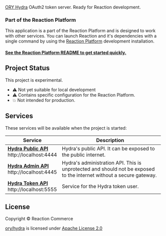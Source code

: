 [ORY Hydra][hydra] OAuth2 token server. Ready for Reaction development.

### Part of the Reaction Platform

This application is a part of the Reaction Platform and is designed to work
with other services. You can launch Reaction and it's dependencies with a
single command by using the [Reaction Platform][reaction-platform] development
installation.

#### [See the Reaction Platform README to get started quickly.][reaction-platform]

[reaction-platform]: https://github.com/reactioncommerce/reaction-platform

## Project Status

This project is experimental.

* :warning: Not yet suitable for local development
* :warning: Contains specific configuration for the Reaction Platform.
* :boom: Not intended for production.

## Services

These services will be available when the project is started:

| Service                                                           | Description                                                                                                         |
| ----------------------------------------------------------------- | ------------------------------------------------------------------------------------------------------------------- |
| **[Hydra Public API][hydra-public-api]**<br>http://localhost:4444 | Hydra's public API. It can be exposed to the public internet.                                                       |
| **[Hydra Admin API][hydra-admin-api]**<br>http://localhost:4445   | Hydra's administration API. This is unprotected and should not be exposed to the internet without a secure gateway. |
| **[Hydra Token API][hydra-public-api]**<br>http://localhost:5555  | Service for the Hydra token user.                                                                                   |

[hydra-public-api]: http://localhost:4444
[hydra-admin-api]: http://localhost:4445
[hydra-token-api]: http://localhost:5555

## License

Copyright © Reaction Commerce

[ory/hydra][hydra] is licensed under
[Apache License 2.0](https://github.com/ory/hydra/blob/master/LICENSE)

[hydra]: https://github/ory/hydra
